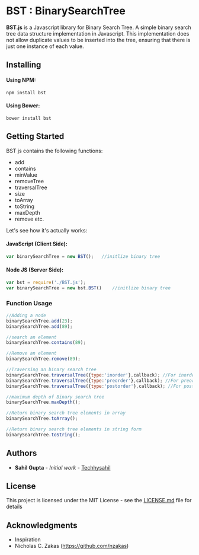 # BST : BinarySearchTree
**BST.js** is a Javascript library for Binary Search Tree. A simple binary search tree data structure implementation in Javascript. This implementation does not allow duplicate values to be inserted into the tree, ensuring that there is just one instance of each value.

## Installing

#### Using NPM:

`npm install bst`

#### Using Bower:

`bower install bst`

## Getting Started

BST js contains the following functions: 
* add 
* contains
* minValue
* removeTree
* traversalTree
* size
* toArray
* toString
* maxDepth
* remove etc. 

Let's see how it's actually works:

#### JavaScript (Client Side):
```javascript
var binarySearchTree = new BST();	//initlize binary tree
```
#### Node JS (Server Side):
```javascript
var bst = require('./BST.js');
var binarySearchTree = new bst.BST()	//initlize binary tree
``` 

### Function Usage

```javascript
//Adding a node 
binarySearchTree.add(23);
binarySearchTree.add(89);

//search an element
binarySearchTree.contains(89);

//Remove an element
binarySearchTree.remove(89);

//Traversing an binary search tree
binarySearchTree.traversalTree({type:'inorder'},callback); //For inorder traversal
binarySearchTree.traversalTree({type:'preorder'},callback); //For preorder traversal
binarySearchTree.traversalTree({type:'postorder'},callback); //For postorder traversal

//maximum depth of Binary search tree
binarySearchTree.maxDepth();

//Return binary search tree elements in array
binarySearchTree.toArray();

//Return binary search tree elements in string form
binarySearchTree.toString();
```

## Authors

* **Sahil Gupta** - *Initial work* - [Techhysahil](https://github.com/techhysahil)

## License

This project is licensed under the MIT License - see the [LICENSE.md](LICENSE.md) file for details

## Acknowledgments

* Inspiration
* Nicholas C. Zakas (https://github.com/nzakas)






